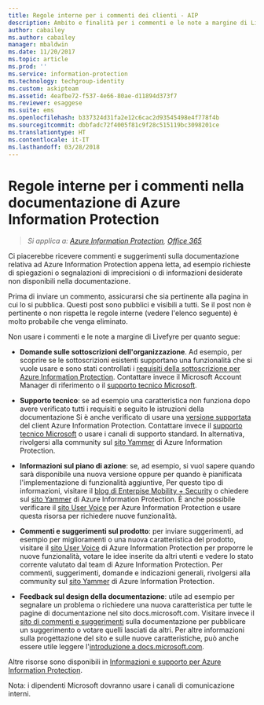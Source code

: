 ```yaml
---
title: Regole interne per i commenti dei clienti - AIP
description: Ambito e finalità per i commenti e le note a margine di Livefyre per la documentazione di Azure Information Protection.
author: cabailey
ms.author: cabailey
manager: mbaldwin
ms.date: 11/20/2017
ms.topic: article
ms.prod: ''
ms.service: information-protection
ms.technology: techgroup-identity
ms.custom: askipteam
ms.assetid: 4eafbe72-f537-4e66-80ae-d11894d373f7
ms.reviewer: esaggese
ms.suite: ems
ms.openlocfilehash: b337324d31fa2e12c6cac2d93545498e4f778f4b
ms.sourcegitcommit: dbbfadc72f4005f81c9f28c515119bc3098201ce
ms.translationtype: HT
ms.contentlocale: it-IT
ms.lasthandoff: 03/28/2018
---
```

# <a name="house-rules-for-comments-on-the-azure-information-protection-documentation"></a>Regole interne per i commenti nella documentazione di Azure Information Protection

>*Si applica a: [Azure Information Protection](https://azure.microsoft.com/pricing/details/information-protection), [Office 365](http://download.microsoft.com/download/E/C/F/ECF42E71-4EC0-48FF-AA00-577AC14D5B5C/Azure_Information_Protection_licensing_datasheet_EN-US.pdf)*

Ci piacerebbe ricevere commenti e suggerimenti sulla documentazione relativa ad Azure Information Protection appena letta, ad esempio richieste di spiegazioni o segnalazioni di imprecisioni o di informazioni desiderate non disponibili nella documentazione. 

Prima di inviare un commento, assicurarsi che sia pertinente alla pagina in cui lo si pubblica. Questi post sono pubblici e visibili a tutti. Se il post non è pertinente o non rispetta le regole interne (vedere l'elenco seguente) è molto probabile che venga eliminato.
 
Non usare i commenti e le note a margine di Livefyre per quanto segue:
 
- **Domande sulle sottoscrizioni dell'organizzazione**. Ad esempio, per scoprire se le sottoscrizioni esistenti supportano una funzionalità che si vuole usare e sono stati controllati i [requisiti della sottoscrizione per Azure Information Protection](./get-started/requirements.md#subscription-for-azure-information-protection). Contattare invece il Microsoft Account Manager di riferimento o il [supporto tecnico Microsoft](./get-started/information-support.md#to-contact-microsoft-support).

- **Supporto tecnico**: se ad esempio una caratteristica non funziona dopo avere verificato tutti i requisiti e seguito le istruzioni della documentazione Si è anche verificato di usare una [versione supportata](./rms-client/client-version-release-history.md#servicing-information-and-timelines) del client Azure Information Protection. Contattare invece il [supporto tecnico Microsoft](./get-started/information-support.md#to-contact-microsoft-support) o usare i canali di supporto standard. In alternativa, rivolgersi alla community sul [sito Yammer](https://www.yammer.com/AskIPTeam) di Azure Information Protection.

- **Informazioni sul piano di azione**: se, ad esempio, si vuol sapere quando sarà disponibile una nuova versione oppure per quando è pianificata l'implementazione di funzionalità aggiuntive, Per questo tipo di informazioni, visitare il [blog di Enterpise Mobility + Security](https://cloudblogs.microsoft.com/enterprisemobility/?product=azure-information-protection,azure-rights-management-services) o chiedere sul [sito Yammer](https://www.yammer.com/AskIPTeam) di Azure Information Protection. È anche possibile verificare il [sito User Voice](https://msip.uservoice.com) per Azure Information Protection e usare questa risorsa per richiedere nuove funzionalità.

- **Commenti e suggerimenti sul prodotto**: per inviare suggerimenti, ad esempio per miglioramenti o una nuova caratteristica del prodotto, visitare il [sito User Voice](https://msip.uservoice.com) di Azure Information Protection per proporre le nuove funzionalità, votare le idee inserite da altri utenti e vedere lo stato corrente valutato dal team di Azure Information Protection. Per commenti, suggerimenti, domande e indicazioni generali, rivolgersi alla community sul [sito Yammer](https://www.yammer.com/AskIPTeam) di Azure Information Protection. 

- **Feedback sul design della documentazione**: utile ad esempio per segnalare un problema o richiedere una nuova caratteristica per tutte le pagine di documentazione nel sito docs.microsoft.com. Visitare invece il [sito di commenti e suggerimenti](https://msdocs.uservoice.com/forums/364242-general-site-feedback) sulla documentazione per pubblicare un suggerimento o votare quelli lasciati da altri. Per altre informazioni sulla progettazione del sito e sulle nuove caratteristiche, può anche essere utile leggere l'[introduzione a docs.microsoft.com](/teamblog/introducing-docs-microsoft-com/).

Altre risorse sono disponibili in [Informazioni e supporto per Azure Information Protection](./get-started/information-support.md). 

Nota: i dipendenti Microsoft dovranno usare i canali di comunicazione interni.

